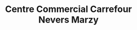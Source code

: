 ---
title: "Centre Commercial Carrefour Nevers Marzy"
url: /marzy/centre-commercial-carrefour-nevers-marzy/
shop: centre commercial
---
